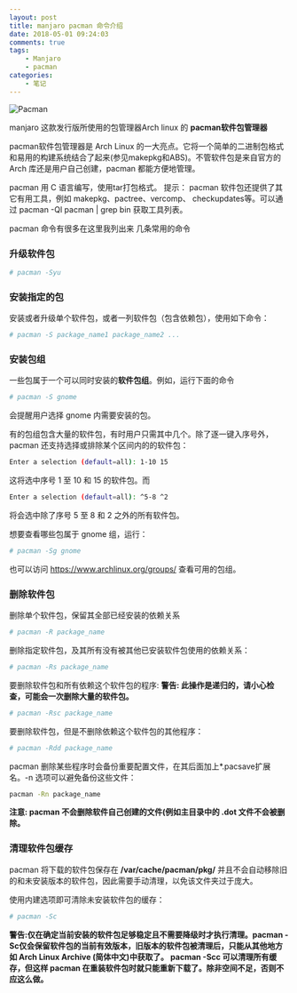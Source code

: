 ```yaml
---
layout: post
title: manjaro pacman 命令介绍
date: 2018-05-01 09:24:03
comments: true
tags:
    - Manjaro
    - pacman
categories:
    - 笔记
---
```


![Pacman](https://ws2.sinaimg.cn/large/006tNbRwly1fwbm5gx6o7j30go09e0tr.jpg)

manjaro 这款发行版所使用的包管理器Arch linux  的 **pacman软件包管理器** 

<!-- more -->

pacman软件包管理器是 Arch Linux 的一大亮点。它将一个简单的二进制包格式和易用的构建系统结合了起来(参见makepkg和ABS)。不管软件包是来自官方的 Arch 库还是用户自己创建，pacman 都能方便地管理。 

pacman 用 C 语言编写，使用tar打包格式。
提示： pacman 软件包还提供了其它有用工具，例如 makepkg、pactree、vercomp、 checkupdates等。可以通过 pacman -Ql pacman | grep bin 获取工具列表。

pacman 命令有很多在这里我列出来 几条常用的命令

### 升级软件包

```bash
# pacman -Syu
```

### 安装指定的包

安装或者升级单个软件包，或者一列软件包（包含依赖包），使用如下命令：
```bash
# pacman -S package_name1 package_name2 ...
```

### 安装包组

一些包属于一个可以同时安装的**软件包组**。例如，运行下面的命令
```bash
# pacman -S gnome
```
会提醒用户选择 gnome 内需要安装的包。

有的包组包含大量的软件包，有时用户只需其中几个。除了逐一键入序号外，pacman 还支持选择或排除某个区间内的的软件包：

```bash
Enter a selection (default=all): 1-10 15
```

这将选中序号 1 至 10 和 15 的软件包。而

```bash
Enter a selection (default=all): ^5-8 ^2
```

将会选中除了序号 5 至 8 和 2 之外的所有软件包。

想要查看哪些包属于 gnome 组，运行：

```bash
# pacman -Sg gnome
```

也可以访问 https://www.archlinux.org/groups/ 查看可用的包组。 

### 删除软件包

删除单个软件包，保留其全部已经安装的依赖关系
```bash
# pacman -R package_name
```

删除指定软件包，及其所有没有被其他已安装软件包使用的依赖关系：
```bash
# pacman -Rs package_name
```

要删除软件包和所有依赖这个软件包的程序:
**警告: 此操作是递归的，请小心检查，可能会一次删除大量的软件包。**
```bash
# pacman -Rsc package_name
```

要删除软件包，但是不删除依赖这个软件包的其他程序：
```bash
# pacman -Rdd package_name
```

pacman 删除某些程序时会备份重要配置文件，在其后面加上*.pacsave扩展名。-n 选项可以避免备份这些文件：
```bash
pacman -Rn package_name
```
**注意: pacman 不会删除软件自己创建的文件(例如主目录中的 .dot 文件不会被删除。**

### 清理软件包缓存

pacman 将下载的软件包保存在 **/var/cache/pacman/pkg/** 并且不会自动移除旧的和未安装版本的软件包，因此需要手动清理，以免该文件夹过于庞大。

使用内建选项即可清除未安装软件包的缓存：
```bash
# pacman -Sc
```

**警告:仅在确定当前安装的软件包足够稳定且不需要降级时才执行清理。pacman -Sc仅会保留软件包的当前有效版本，旧版本的软件包被清理后，只能从其他地方如 Arch Linux Archive (简体中文)中获取了。**
**pacman -Scc 可以清理所有缓存，但这样 pacman 在重装软件包时就只能重新下载了。除非空间不足，否则不应这么做。**
